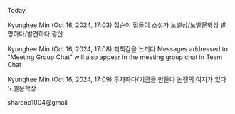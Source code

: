 Today
 
Kyunghee Min (Oct 16, 2024, 17:03)
집순이
집돌이
소설가
노벨상/노벨문학상
발명하다/발견하다
광산
 
Kyunghee Min (Oct 16, 2024, 17:08)
죄책감을 느끼다
Messages addressed to "Meeting Group Chat" will also appear in the meeting group chat in Team Chat
 
Kyunghee Min (Oct 16, 2024, 17:09)
투자하다/기금을 만들다
논쟁의 여지가 있다
노벨문학상

sharono1004@gmail